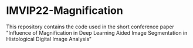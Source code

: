 # IMVIP22-Magnification
This repository contains the code used in the short conference paper "Influence of Magnification in Deep Learning Aided Image Segmentation in Histological Digital Image Analysis"
